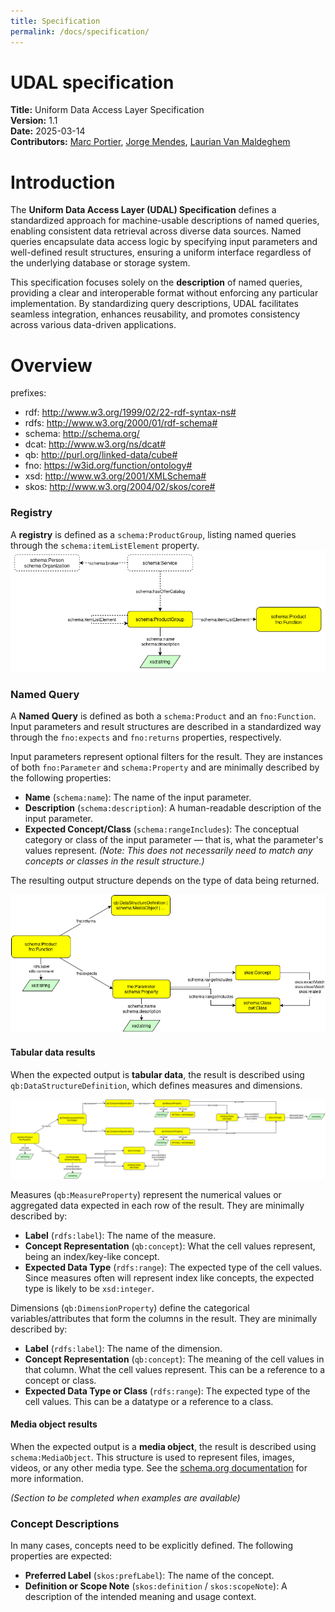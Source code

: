 ```yaml
---
title: Specification
permalink: /docs/specification/
---
```


# UDAL specification

**Title:** Uniform Data Access Layer Specification  
**Version:** 1.1  
**Date:** 2025-03-14  
**Contributors:** [Marc Portier](https://orcid.org/0000-0002-9648-6484), [Jorge Mendes](https://orcid.org/0000-0002-0371-0222), [Laurian Van Maldeghem](https://orcid.org/0000-0003-0663-5907)  


# Introduction

The **Uniform Data Access Layer (UDAL) Specification** defines a standardized approach for machine-usable descriptions of named queries, enabling consistent data retrieval across diverse data sources. Named queries encapsulate data access logic by specifying input parameters and well-defined result structures, ensuring a uniform interface regardless of the underlying database or storage system. 

This specification focuses solely on the **description** of named queries, providing a clear and interoperable format without enforcing any particular implementation. By standardizing query descriptions, UDAL facilitates seamless integration, enhances reusability, and promotes consistency across various data-driven applications.

# Overview

prefixes:
- rdf: http://www.w3.org/1999/02/22-rdf-syntax-ns#
- rdfs: http://www.w3.org/2000/01/rdf-schema#
- schema: http://schema.org/
- dcat: http://www.w3.org/ns/dcat#
- qb: http://purl.org/linked-data/cube#
- fno: https://w3id.org/function/ontology#
- xsd: http://www.w3.org/2001/XMLSchema#
- skos: http://www.w3.org/2004/02/skos/core#

### Registry
A **registry** is defined as a `schema:ProductGroup`, listing named queries through the `schema:itemListElement` property.
[![product-group-diagram.png](diagrams/product-group-diagram.png)](diagrams/product-group-diagram.png)

### Named Query  
A **Named Query** is defined as both a `schema:Product` and an `fno:Function`. Input parameters and result structures are described in a standardized way through the `fno:expects` and `fno:returns` properties, respectively.

Input parameters represent optional filters for the result. They are instances of both `fno:Parameter` and `schema:Property` and are minimally described by the following properties:

- **Name** (`schema:name`): The name of the input parameter.
- **Description** (`schema:description`): A human-readable description of the input parameter.
- **Expected Concept/Class** (`schema:rangeIncludes`): The conceptual category or class of the input parameter — that is, what the parameter's values represent. *(Note: This does not necessarily need to match any concepts or classes in the result structure.)*


The resulting output structure depends on the type of data being returned.

[![product-diagram.png](diagrams/product-diagram.png)](diagrams/product-diagram.png)


#### Tabular data results
When the expected output is **tabular data**, the result is described using `qb:DataStructureDefinition`, which defines measures and dimensions.

[![product-tabular-data-diagram.png](diagrams/product-tabular-data-diagram.png)](diagrams/product-tabular-data-diagram.png)

Measures (`qb:MeasureProperty`) represent the numerical values or aggregated data expected in each row of the result. They are minimally described by:

- **Label** (`rdfs:label`): The name of the measure.
- **Concept Representation** (`qb:concept`): What the cell values represent, being an index/key-like concept. 
- **Expected Data Type** (`rdfs:range`): The expected type of the cell values. Since measures often will represent index like concepts, the expected type is likely to be `xsd:integer`.

Dimensions (`qb:DimensionProperty`) define the categorical variables/attributes that form the columns in the result. They are minimally described by:

- **Label** (`rdfs:label`): The name of the dimension.
- **Concept Representation** (`qb:concept`): The meaning of the cell values in that column. What the cell values represent. This can be a reference to a concept or class.
- **Expected Data Type or Class** (`rdfs:range`): The expected type of the cell values. This can be a datatype or a reference to a class.

#### Media object results
When the expected output is a **media object**, the result is described using `schema:MediaObject`. This structure is used to represent files, images, videos, or any other media type. See the [schema.org documentation](https://schema.org/MediaObject) for more information.  

_(Section to be completed when examples are available)_

### Concept Descriptions
In many cases, concepts need to be explicitly defined. The following properties are expected:

- **Preferred Label** (`skos:prefLabel`): The name of the concept.
- **Definition or Scope Note** (`skos:definition` / `skos:scopeNote`): A description of the intended meaning and usage context.

